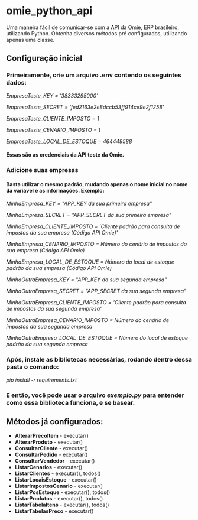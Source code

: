 # omie_python_api
Uma maneira fácil de comunicar-se com a API da Omie, ERP brasileiro, utilizando Python. Obtenha diversos métodos pré configurados, utilizando apenas uma classe. 

## Configuração inicial

### Primeiramente, crie um arquivo .env contendo os seguintes dados: 

*EmpresaTeste_KEY = '38333295000'*

*EmpresaTeste_SECRET = 'fed2163e2e8dccb53ff914ce9e2f1258'*

*EmpresaTeste_CLIENTE_IMPOSTO = 1*

*EmpresaTeste_CENARIO_IMPOSTO = 1*

*EmpresaTeste_LOCAL_DE_ESTOQUE = 464449588*

#### Essas são as credenciais da API teste da Omie. 

### Adicione suas empresas

#### Basta utilizar o mesmo padrão, mudando apenas o nome inicial no nome da variável e as informações. Exemplo:

*MinhaEmpresa_KEY = "APP_KEY da sua primeira empresa"*

*MinhaEmpresa_SECRET = "APP_SECRET da sua primeira empresa"*

*MinhaEmpresa_CLIENTE_IMPOSTO = 'Cliente padrão para consulta de impostos da sua empresa (Código API Omie)'*

*MinhaEmpresa_CENARIO_IMPOSTO = Número do cenário de impostos da sua empresa (Código API Omie)*

*MinhaEmpresa_LOCAL_DE_ESTOQUE = Número do local de estoque padrão da sua empresa (Código API Omie)*

*MinhaOutraEmpresa_KEY = "APP_KEY da sua segunda empresa"*

*MinhaOutraEmpresa_SECRET = "APP_SECRET da sua segunda empresa"*<br>

*MinhaOutraEmpresa_CLIENTE_IMPOSTO = 'Cliente padrão para consulta de impostos da sua segunda empresa'*

*MinhaOutraEmpresa_CENARIO_IMPOSTO = Número do cenário de impostos da sua segunda empresa*

*MinhaOutraEmpresa_LOCAL_DE_ESTOQUE = Número do local de estoque padrão da sua segunda empresa*

### Após, instale as bibliotecas necessárias, rodando dentro dessa pasta o comando:

*pip install -r requirements.txt*<br>

### E então, você pode usar o arquivo *exemplo.py* para entender como essa biblioteca funciona, e se basear.

## Métodos já configurados: 

+ **AlterarPrecoItem** - executar()
+ **AlterarProduto** - executar()
+ **ConsultarCliente** - executar()
+ **ConsultarPedido** - executar()
+ **ConsultarVendedor** - executar()
+ **ListarCenarios** - executar()
+ **ListarClientes** - executar(), todos()
+ **ListarLocaisEstoque** - executar()
+ **ListarImpostosCenario** - executar()
+ **ListarPosEstoque** - executar(), todos()
+ **ListarProdutos** - executar(), todos()
+ **ListarTabelaItens** - executar(), todos()
+ **ListarTabelasPreco** - executar()
